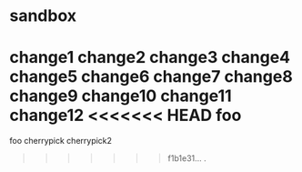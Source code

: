 # sandbox
change1
change2
change3
change4
change5
change6
change7
change8
change9
change10
change11
change12
<<<<<<< HEAD
foo
=======
foo
cherrypick
cherrypick2
>>>>>>> f1b1e31... .
